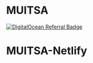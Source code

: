 # MUITSA

[![DigitalOcean Referral Badge](https://web-platforms.sfo2.cdn.digitaloceanspaces.com/WWW/Badge%202.svg)](https://www.digitalocean.com/?refcode=d5c45666591a&utm_campaign=Referral_Invite&utm_medium=Referral_Program&utm_source=badge)
# MUITSA-Netlify
